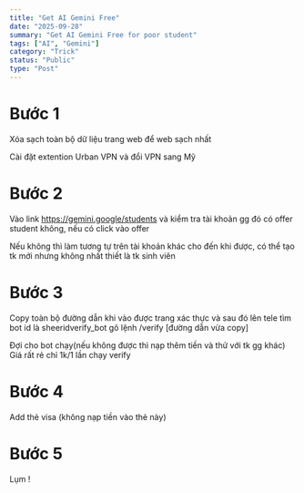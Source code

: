 ```yaml
---
title: "Get AI Gemini Free"
date: "2025-09-28"
summary: "Get AI Gemini Free for poor student"
tags: ["AI", "Gemini"]
category: "Trick"
status: "Public"
type: "Post"
---
```


# Bước 1

Xóa sạch toàn bộ dữ liệu trang web để web sạch nhất

Cài đặt extention Urban VPN và đổi VPN sang Mỹ

# Bước 2

Vào link https://gemini.google/students và kiểm tra tài khoản gg đó có offer student không, nếu có click vào offer

Nếu không thì làm tương tự trên tài khoản khác cho đến khi được, có thể tạo tk mới nhưng không nhất thiết là tk sinh viên

# Bước 3

Copy toàn bộ đường dẫn khi vào được trang xác thực và sau đó lên tele tìm bot id là sheeridverify_bot gõ lệnh /verify [đường dẫn vừa copy]

Đợi cho bot chạy(nếu không được thì nạp thêm tiền và thử với tk gg khác)
Giá rất rẻ chỉ 1k/1 lần chạy verify

# Bước 4

Add thẻ visa (không nạp tiền vào thẻ này)

# Bước 5

Lụm !
